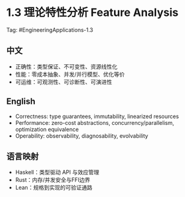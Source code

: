 # 1.3 理论特性分析 Feature Analysis

Tag: #EngineeringApplications-1.3

## 中文

- 正确性：类型保证、不可变性、资源线性化
- 性能：零成本抽象、并发/并行模型、优化等价
- 可运维：可观测性、可诊断性、可演进性

## English

- Correctness: type guarantees, immutability, linearized resources
- Performance: zero-cost abstractions, concurrency/parallelism, optimization equivalence
- Operability: observability, diagnosability, evolvability

## 语言映射

- Haskell：类型驱动 API 与效应管理
- Rust：内存/并发安全与FFI边界
- Lean：规格到实现的可验证通路
